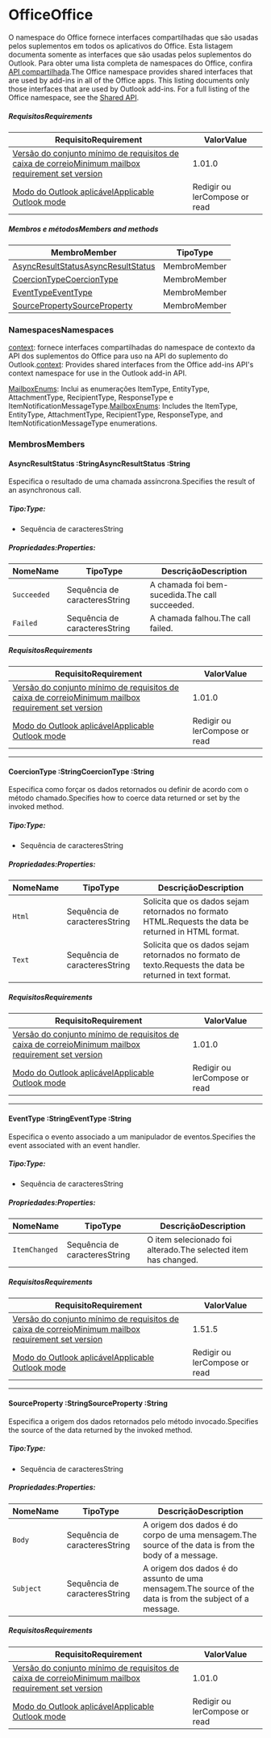 # <a name="office"></a><span data-ttu-id="7262d-101">Office</span><span class="sxs-lookup"><span data-stu-id="7262d-101">Office</span></span>

<span data-ttu-id="7262d-p101">O namespace do Office fornece interfaces compartilhadas que são usadas pelos suplementos em todos os aplicativos do Office. Esta listagem documenta somente as interfaces que são usadas pelos suplementos do Outlook. Para obter uma lista completa de namespaces do Office, confira [API compartilhada](/javascript/api/office).</span><span class="sxs-lookup"><span data-stu-id="7262d-p101">The Office namespace provides shared interfaces that are used by add-ins in all of the Office apps. This listing documents only those interfaces that are used by Outlook add-ins. For a full listing of the Office namespace, see the [Shared API](/javascript/api/office).</span></span>

##### <a name="requirements"></a><span data-ttu-id="7262d-104">Requisitos</span><span class="sxs-lookup"><span data-stu-id="7262d-104">Requirements</span></span>

|<span data-ttu-id="7262d-105">Requisito</span><span class="sxs-lookup"><span data-stu-id="7262d-105">Requirement</span></span>| <span data-ttu-id="7262d-106">Valor</span><span class="sxs-lookup"><span data-stu-id="7262d-106">Value</span></span>|
|---|---|
|[<span data-ttu-id="7262d-107">Versão do conjunto mínimo de requisitos de caixa de correio</span><span class="sxs-lookup"><span data-stu-id="7262d-107">Minimum mailbox requirement set version</span></span>](/javascript/office/requirement-sets/outlook-api-requirement-sets)| <span data-ttu-id="7262d-108">1.0</span><span class="sxs-lookup"><span data-stu-id="7262d-108">1.0</span></span>|
|[<span data-ttu-id="7262d-109">Modo do Outlook aplicável</span><span class="sxs-lookup"><span data-stu-id="7262d-109">Applicable Outlook mode</span></span>](https://docs.microsoft.com/outlook/add-ins/#extension-points)| <span data-ttu-id="7262d-110">Redigir ou ler</span><span class="sxs-lookup"><span data-stu-id="7262d-110">Compose or read</span></span>|

##### <a name="members-and-methods"></a><span data-ttu-id="7262d-111">Membros e métodos</span><span class="sxs-lookup"><span data-stu-id="7262d-111">Members and methods</span></span>

| <span data-ttu-id="7262d-112">Membro</span><span class="sxs-lookup"><span data-stu-id="7262d-112">Member</span></span> | <span data-ttu-id="7262d-113">Tipo</span><span class="sxs-lookup"><span data-stu-id="7262d-113">Type</span></span> |
|--------|------|
| [<span data-ttu-id="7262d-114">AsyncResultStatus</span><span class="sxs-lookup"><span data-stu-id="7262d-114">AsyncResultStatus</span></span>](#asyncresultstatus-string) | <span data-ttu-id="7262d-115">Membro</span><span class="sxs-lookup"><span data-stu-id="7262d-115">Member</span></span> |
| [<span data-ttu-id="7262d-116">CoercionType</span><span class="sxs-lookup"><span data-stu-id="7262d-116">CoercionType</span></span>](#coerciontype-string) | <span data-ttu-id="7262d-117">Membro</span><span class="sxs-lookup"><span data-stu-id="7262d-117">Member</span></span> |
| [<span data-ttu-id="7262d-118">EventType</span><span class="sxs-lookup"><span data-stu-id="7262d-118">EventType</span></span>](#eventtype-string) | <span data-ttu-id="7262d-119">Membro</span><span class="sxs-lookup"><span data-stu-id="7262d-119">Member</span></span> |
| [<span data-ttu-id="7262d-120">SourceProperty</span><span class="sxs-lookup"><span data-stu-id="7262d-120">SourceProperty</span></span>](#sourceproperty-string) | <span data-ttu-id="7262d-121">Membro</span><span class="sxs-lookup"><span data-stu-id="7262d-121">Member</span></span> |

### <a name="namespaces"></a><span data-ttu-id="7262d-122">Namespaces</span><span class="sxs-lookup"><span data-stu-id="7262d-122">Namespaces</span></span>

<span data-ttu-id="7262d-123">[context](office.context.md): fornece interfaces compartilhadas do namespace de contexto da API dos suplementos do Office para uso na API do suplemento do Outlook.</span><span class="sxs-lookup"><span data-stu-id="7262d-123">[context](office.context.md): Provides shared interfaces from the Office add-ins API's context namespace for use in the Outlook add-in API.</span></span>

<span data-ttu-id="7262d-124">[MailboxEnums](/javascript/api/outlook/office.mailboxenums.attachmenttype): Inclui as enumerações ItemType, EntityType, AttachmentType, RecipientType, ResponseType e ItemNotificationMessageType.</span><span class="sxs-lookup"><span data-stu-id="7262d-124">[MailboxEnums](/javascript/api/outlook/office.mailboxenums.attachmenttype): Includes the ItemType, EntityType, AttachmentType, RecipientType, ResponseType, and ItemNotificationMessageType enumerations.</span></span>

### <a name="members"></a><span data-ttu-id="7262d-125">Membros</span><span class="sxs-lookup"><span data-stu-id="7262d-125">Members</span></span>

####  <a name="asyncresultstatus-string"></a><span data-ttu-id="7262d-126">AsyncResultStatus :String</span><span class="sxs-lookup"><span data-stu-id="7262d-126">AsyncResultStatus :String</span></span>

<span data-ttu-id="7262d-127">Especifica o resultado de uma chamada assíncrona.</span><span class="sxs-lookup"><span data-stu-id="7262d-127">Specifies the result of an asynchronous call.</span></span>

##### <a name="type"></a><span data-ttu-id="7262d-128">Tipo:</span><span class="sxs-lookup"><span data-stu-id="7262d-128">Type:</span></span>

*   <span data-ttu-id="7262d-129">Sequência de caracteres</span><span class="sxs-lookup"><span data-stu-id="7262d-129">String</span></span>

##### <a name="properties"></a><span data-ttu-id="7262d-130">Propriedades:</span><span class="sxs-lookup"><span data-stu-id="7262d-130">Properties:</span></span>

|<span data-ttu-id="7262d-131">Nome</span><span class="sxs-lookup"><span data-stu-id="7262d-131">Name</span></span>| <span data-ttu-id="7262d-132">Tipo</span><span class="sxs-lookup"><span data-stu-id="7262d-132">Type</span></span>| <span data-ttu-id="7262d-133">Descrição</span><span class="sxs-lookup"><span data-stu-id="7262d-133">Description</span></span>|
|---|---|---|
|`Succeeded`| <span data-ttu-id="7262d-134">Sequência de caracteres</span><span class="sxs-lookup"><span data-stu-id="7262d-134">String</span></span>|<span data-ttu-id="7262d-135">A chamada foi bem-sucedida.</span><span class="sxs-lookup"><span data-stu-id="7262d-135">The call succeeded.</span></span>|
|`Failed`| <span data-ttu-id="7262d-136">Sequência de caracteres</span><span class="sxs-lookup"><span data-stu-id="7262d-136">String</span></span>|<span data-ttu-id="7262d-137">A chamada falhou.</span><span class="sxs-lookup"><span data-stu-id="7262d-137">The call failed.</span></span>|

##### <a name="requirements"></a><span data-ttu-id="7262d-138">Requisitos</span><span class="sxs-lookup"><span data-stu-id="7262d-138">Requirements</span></span>

|<span data-ttu-id="7262d-139">Requisito</span><span class="sxs-lookup"><span data-stu-id="7262d-139">Requirement</span></span>| <span data-ttu-id="7262d-140">Valor</span><span class="sxs-lookup"><span data-stu-id="7262d-140">Value</span></span>|
|---|---|
|[<span data-ttu-id="7262d-141">Versão do conjunto mínimo de requisitos de caixa de correio</span><span class="sxs-lookup"><span data-stu-id="7262d-141">Minimum mailbox requirement set version</span></span>](/javascript/office/requirement-sets/outlook-api-requirement-sets)| <span data-ttu-id="7262d-142">1.0</span><span class="sxs-lookup"><span data-stu-id="7262d-142">1.0</span></span>|
|[<span data-ttu-id="7262d-143">Modo do Outlook aplicável</span><span class="sxs-lookup"><span data-stu-id="7262d-143">Applicable Outlook mode</span></span>](https://docs.microsoft.com/outlook/add-ins/#extension-points)| <span data-ttu-id="7262d-144">Redigir ou ler</span><span class="sxs-lookup"><span data-stu-id="7262d-144">Compose or read</span></span>|

---

####  <a name="coerciontype-string"></a><span data-ttu-id="7262d-145">CoercionType :String</span><span class="sxs-lookup"><span data-stu-id="7262d-145">CoercionType :String</span></span>

<span data-ttu-id="7262d-146">Especifica como forçar os dados retornados ou definir de acordo com o método chamado.</span><span class="sxs-lookup"><span data-stu-id="7262d-146">Specifies how to coerce data returned or set by the invoked method.</span></span>

##### <a name="type"></a><span data-ttu-id="7262d-147">Tipo:</span><span class="sxs-lookup"><span data-stu-id="7262d-147">Type:</span></span>

*   <span data-ttu-id="7262d-148">Sequência de caracteres</span><span class="sxs-lookup"><span data-stu-id="7262d-148">String</span></span>

##### <a name="properties"></a><span data-ttu-id="7262d-149">Propriedades:</span><span class="sxs-lookup"><span data-stu-id="7262d-149">Properties:</span></span>

|<span data-ttu-id="7262d-150">Nome</span><span class="sxs-lookup"><span data-stu-id="7262d-150">Name</span></span>| <span data-ttu-id="7262d-151">Tipo</span><span class="sxs-lookup"><span data-stu-id="7262d-151">Type</span></span>| <span data-ttu-id="7262d-152">Descrição</span><span class="sxs-lookup"><span data-stu-id="7262d-152">Description</span></span>|
|---|---|---|
|`Html`| <span data-ttu-id="7262d-153">Sequência de caracteres</span><span class="sxs-lookup"><span data-stu-id="7262d-153">String</span></span>|<span data-ttu-id="7262d-154">Solicita que os dados sejam retornados no formato HTML.</span><span class="sxs-lookup"><span data-stu-id="7262d-154">Requests the data be returned in HTML format.</span></span>|
|`Text`| <span data-ttu-id="7262d-155">Sequência de caracteres</span><span class="sxs-lookup"><span data-stu-id="7262d-155">String</span></span>|<span data-ttu-id="7262d-156">Solicita que os dados sejam retornados no formato de texto.</span><span class="sxs-lookup"><span data-stu-id="7262d-156">Requests the data be returned in text format.</span></span>|

##### <a name="requirements"></a><span data-ttu-id="7262d-157">Requisitos</span><span class="sxs-lookup"><span data-stu-id="7262d-157">Requirements</span></span>

|<span data-ttu-id="7262d-158">Requisito</span><span class="sxs-lookup"><span data-stu-id="7262d-158">Requirement</span></span>| <span data-ttu-id="7262d-159">Valor</span><span class="sxs-lookup"><span data-stu-id="7262d-159">Value</span></span>|
|---|---|
|[<span data-ttu-id="7262d-160">Versão do conjunto mínimo de requisitos de caixa de correio</span><span class="sxs-lookup"><span data-stu-id="7262d-160">Minimum mailbox requirement set version</span></span>](/javascript/office/requirement-sets/outlook-api-requirement-sets)| <span data-ttu-id="7262d-161">1.0</span><span class="sxs-lookup"><span data-stu-id="7262d-161">1.0</span></span>|
|[<span data-ttu-id="7262d-162">Modo do Outlook aplicável</span><span class="sxs-lookup"><span data-stu-id="7262d-162">Applicable Outlook mode</span></span>](https://docs.microsoft.com/outlook/add-ins/#extension-points)| <span data-ttu-id="7262d-163">Redigir ou ler</span><span class="sxs-lookup"><span data-stu-id="7262d-163">Compose or read</span></span>|

---

####  <a name="eventtype-string"></a><span data-ttu-id="7262d-164">EventType :String</span><span class="sxs-lookup"><span data-stu-id="7262d-164">EventType :String</span></span>

<span data-ttu-id="7262d-165">Especifica o evento associado a um manipulador de eventos.</span><span class="sxs-lookup"><span data-stu-id="7262d-165">Specifies the event associated with an event handler.</span></span>

##### <a name="type"></a><span data-ttu-id="7262d-166">Tipo:</span><span class="sxs-lookup"><span data-stu-id="7262d-166">Type:</span></span>

*   <span data-ttu-id="7262d-167">Sequência de caracteres</span><span class="sxs-lookup"><span data-stu-id="7262d-167">String</span></span>

##### <a name="properties"></a><span data-ttu-id="7262d-168">Propriedades:</span><span class="sxs-lookup"><span data-stu-id="7262d-168">Properties:</span></span>

| <span data-ttu-id="7262d-169">Nome</span><span class="sxs-lookup"><span data-stu-id="7262d-169">Name</span></span> | <span data-ttu-id="7262d-170">Tipo</span><span class="sxs-lookup"><span data-stu-id="7262d-170">Type</span></span> | <span data-ttu-id="7262d-171">Descrição</span><span class="sxs-lookup"><span data-stu-id="7262d-171">Description</span></span> |
|---|---|---|
|`ItemChanged`| <span data-ttu-id="7262d-172">Sequência de caracteres</span><span class="sxs-lookup"><span data-stu-id="7262d-172">String</span></span> | <span data-ttu-id="7262d-173">O item selecionado foi alterado.</span><span class="sxs-lookup"><span data-stu-id="7262d-173">The selected item has changed.</span></span> |

##### <a name="requirements"></a><span data-ttu-id="7262d-174">Requisitos</span><span class="sxs-lookup"><span data-stu-id="7262d-174">Requirements</span></span>

|<span data-ttu-id="7262d-175">Requisito</span><span class="sxs-lookup"><span data-stu-id="7262d-175">Requirement</span></span>| <span data-ttu-id="7262d-176">Valor</span><span class="sxs-lookup"><span data-stu-id="7262d-176">Value</span></span>|
|---|---|
|[<span data-ttu-id="7262d-177">Versão do conjunto mínimo de requisitos de caixa de correio</span><span class="sxs-lookup"><span data-stu-id="7262d-177">Minimum mailbox requirement set version</span></span>](/javascript/office/requirement-sets/outlook-api-requirement-sets)| <span data-ttu-id="7262d-178">1.5</span><span class="sxs-lookup"><span data-stu-id="7262d-178">1.5</span></span> |
|[<span data-ttu-id="7262d-179">Modo do Outlook aplicável</span><span class="sxs-lookup"><span data-stu-id="7262d-179">Applicable Outlook mode</span></span>](https://docs.microsoft.com/outlook/add-ins/#extension-points)| <span data-ttu-id="7262d-180">Redigir ou ler</span><span class="sxs-lookup"><span data-stu-id="7262d-180">Compose or read</span></span> |

---

####  <a name="sourceproperty-string"></a><span data-ttu-id="7262d-181">SourceProperty :String</span><span class="sxs-lookup"><span data-stu-id="7262d-181">SourceProperty :String</span></span>

<span data-ttu-id="7262d-182">Especifica a origem dos dados retornados pelo método invocado.</span><span class="sxs-lookup"><span data-stu-id="7262d-182">Specifies the source of the data returned by the invoked method.</span></span>

##### <a name="type"></a><span data-ttu-id="7262d-183">Tipo:</span><span class="sxs-lookup"><span data-stu-id="7262d-183">Type:</span></span>

*   <span data-ttu-id="7262d-184">Sequência de caracteres</span><span class="sxs-lookup"><span data-stu-id="7262d-184">String</span></span>

##### <a name="properties"></a><span data-ttu-id="7262d-185">Propriedades:</span><span class="sxs-lookup"><span data-stu-id="7262d-185">Properties:</span></span>

|<span data-ttu-id="7262d-186">Nome</span><span class="sxs-lookup"><span data-stu-id="7262d-186">Name</span></span>| <span data-ttu-id="7262d-187">Tipo</span><span class="sxs-lookup"><span data-stu-id="7262d-187">Type</span></span>| <span data-ttu-id="7262d-188">Descrição</span><span class="sxs-lookup"><span data-stu-id="7262d-188">Description</span></span>|
|---|---|---|
|`Body`| <span data-ttu-id="7262d-189">Sequência de caracteres</span><span class="sxs-lookup"><span data-stu-id="7262d-189">String</span></span>|<span data-ttu-id="7262d-190">A origem dos dados é do corpo de uma mensagem.</span><span class="sxs-lookup"><span data-stu-id="7262d-190">The source of the data is from the body of a message.</span></span>|
|`Subject`| <span data-ttu-id="7262d-191">Sequência de caracteres</span><span class="sxs-lookup"><span data-stu-id="7262d-191">String</span></span>|<span data-ttu-id="7262d-192">A origem dos dados é do assunto de uma mensagem.</span><span class="sxs-lookup"><span data-stu-id="7262d-192">The source of the data is from the subject of a message.</span></span>|

##### <a name="requirements"></a><span data-ttu-id="7262d-193">Requisitos</span><span class="sxs-lookup"><span data-stu-id="7262d-193">Requirements</span></span>

|<span data-ttu-id="7262d-194">Requisito</span><span class="sxs-lookup"><span data-stu-id="7262d-194">Requirement</span></span>| <span data-ttu-id="7262d-195">Valor</span><span class="sxs-lookup"><span data-stu-id="7262d-195">Value</span></span>|
|---|---|
|[<span data-ttu-id="7262d-196">Versão do conjunto mínimo de requisitos de caixa de correio</span><span class="sxs-lookup"><span data-stu-id="7262d-196">Minimum mailbox requirement set version</span></span>](/javascript/office/requirement-sets/outlook-api-requirement-sets)| <span data-ttu-id="7262d-197">1.0</span><span class="sxs-lookup"><span data-stu-id="7262d-197">1.0</span></span>|
|[<span data-ttu-id="7262d-198">Modo do Outlook aplicável</span><span class="sxs-lookup"><span data-stu-id="7262d-198">Applicable Outlook mode</span></span>](https://docs.microsoft.com/outlook/add-ins/#extension-points)| <span data-ttu-id="7262d-199">Redigir ou ler</span><span class="sxs-lookup"><span data-stu-id="7262d-199">Compose or read</span></span>|